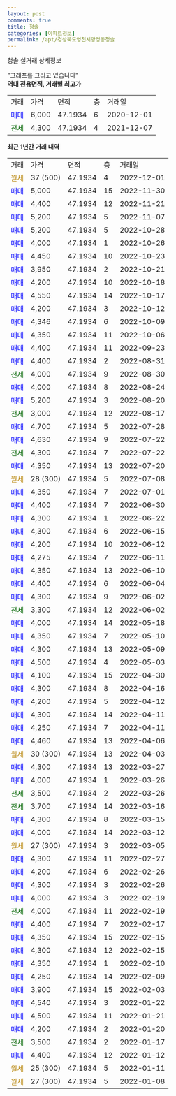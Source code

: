 ```yaml
---
layout: post
comments: true
title: 청솔
categories: [아파트정보]
permalink: /apt/경상북도영천시망정동청솔
---
```


청솔 실거래 상세정보

<script type="text/javascript">
  google.charts.load('current', {'packages':['line', 'corechart']});
  google.charts.setOnLoadCallback(drawChart);

  function drawChart() {
    var data = new google.visualization.DataTable();
    data.addColumn('date', '거래일');
    data.addColumn('number', "매매");
    data.addColumn('number', "전세");
    data.addColumn('number', "전매");

    data.addRows([[new Date(Date.parse("2022-12-01")), null, null, null], [new Date(Date.parse("2022-11-30")), 5000, null, null], [new Date(Date.parse("2022-11-21")), 4400, null, null], [new Date(Date.parse("2022-11-07")), 5200, null, null], [new Date(Date.parse("2022-10-28")), 5200, null, null], [new Date(Date.parse("2022-10-26")), 4000, null, null], [new Date(Date.parse("2022-10-23")), 4450, null, null], [new Date(Date.parse("2022-10-21")), 3950, null, null], [new Date(Date.parse("2022-10-18")), 4200, null, null], [new Date(Date.parse("2022-10-17")), 4550, null, null], [new Date(Date.parse("2022-10-12")), 4200, null, null], [new Date(Date.parse("2022-10-09")), 4346, null, null], [new Date(Date.parse("2022-10-06")), 4350, null, null], [new Date(Date.parse("2022-09-23")), 4400, null, null], [new Date(Date.parse("2022-08-31")), 4400, null, null], [new Date(Date.parse("2022-08-30")), null, 4000, null], [new Date(Date.parse("2022-08-24")), 4000, null, null], [new Date(Date.parse("2022-08-20")), 5200, null, null], [new Date(Date.parse("2022-08-17")), null, 3000, null], [new Date(Date.parse("2022-07-28")), 4700, null, null], [new Date(Date.parse("2022-07-22")), 4630, null, null], [new Date(Date.parse("2022-07-22")), null, 4300, null], [new Date(Date.parse("2022-07-20")), 4350, null, null], [new Date(Date.parse("2022-07-08")), null, null, null], [new Date(Date.parse("2022-07-01")), 4350, null, null], [new Date(Date.parse("2022-06-30")), 4400, null, null], [new Date(Date.parse("2022-06-22")), 4300, null, null], [new Date(Date.parse("2022-06-15")), 4300, null, null], [new Date(Date.parse("2022-06-12")), 4200, null, null], [new Date(Date.parse("2022-06-11")), 4275, null, null], [new Date(Date.parse("2022-06-10")), 4350, null, null], [new Date(Date.parse("2022-06-04")), 4400, null, null], [new Date(Date.parse("2022-06-02")), 4300, null, null], [new Date(Date.parse("2022-06-02")), null, 3300, null], [new Date(Date.parse("2022-05-18")), 4000, null, null], [new Date(Date.parse("2022-05-10")), 4350, null, null], [new Date(Date.parse("2022-05-09")), 4300, null, null], [new Date(Date.parse("2022-05-03")), 4500, null, null], [new Date(Date.parse("2022-04-30")), 4100, null, null], [new Date(Date.parse("2022-04-16")), 4300, null, null], [new Date(Date.parse("2022-04-12")), 4200, null, null], [new Date(Date.parse("2022-04-11")), 4300, null, null], [new Date(Date.parse("2022-04-11")), 4250, null, null], [new Date(Date.parse("2022-04-06")), 4460, null, null], [new Date(Date.parse("2022-04-03")), null, null, null], [new Date(Date.parse("2022-03-27")), 4300, null, null], [new Date(Date.parse("2022-03-26")), 4000, null, null], [new Date(Date.parse("2022-03-26")), null, 3500, null], [new Date(Date.parse("2022-03-16")), null, 3700, null], [new Date(Date.parse("2022-03-15")), 4300, null, null], [new Date(Date.parse("2022-03-12")), 4000, null, null], [new Date(Date.parse("2022-03-05")), null, null, null], [new Date(Date.parse("2022-02-27")), 4300, null, null], [new Date(Date.parse("2022-02-26")), 4200, null, null], [new Date(Date.parse("2022-02-26")), 4300, null, null], [new Date(Date.parse("2022-02-19")), 4000, null, null], [new Date(Date.parse("2022-02-19")), null, 4000, null], [new Date(Date.parse("2022-02-17")), 4400, null, null], [new Date(Date.parse("2022-02-15")), 4350, null, null], [new Date(Date.parse("2022-02-15")), 4300, null, null], [new Date(Date.parse("2022-02-10")), 4350, null, null], [new Date(Date.parse("2022-02-09")), 4250, null, null], [new Date(Date.parse("2022-02-03")), 3900, null, null], [new Date(Date.parse("2022-01-22")), 4540, null, null], [new Date(Date.parse("2022-01-21")), 4500, null, null], [new Date(Date.parse("2022-01-20")), 4200, null, null], [new Date(Date.parse("2022-01-17")), null, 3500, null], [new Date(Date.parse("2022-01-12")), 4400, null, null], [new Date(Date.parse("2022-01-11")), null, null, null], [new Date(Date.parse("2022-01-08")), null, null, null]]);

    var options = {
      hAxis: {
        format: 'yyyy/MM/dd'
      },    
      lineWidth: 0,
      pointsVisible: true,    
      title: '최근 1년간 유형별 실거래가 분포',
      legend: { position: 'bottom' }
    };

    var formatter = new google.visualization.NumberFormat({pattern:'###,###'} );
    formatter.format(data, 1);
    formatter.format(data, 2);
    
    setTimeout(function() {
        var chart = new google.visualization.LineChart(document.getElementById('columnchart_material'));
        chart.draw(data, (options));
        document.getElementById('loading').style.display = 'none';
    }, 200);
  }
</script>


<div id="loading" style="z-index:20; display: block; margin-left: 0px">"그래프를 그리고 있습니다"</div>
<div id="columnchart_material" style="width: 95%; margin-left: 0px; display: block"></div>
<!-- contents start -->
<b>역대 전용면적, 거래별 최고가</b>
<table class="sortable">
    <tr>
      <td>거래</td>
      <td>가격</td>
      <td>면적</td>
      <td>층</td>
      <td>거래일</td>
    </tr>
        <tr>
          <td><a style="color: blue">매매</a></td>
          <td>6,000</td>
          <td>47.1934</td>
          <td>6</td>
          <td>2020-12-01</td>
        </tr>        
        <tr>
              <td><a style="color: darkgreen">전세</a></td>
              <td>4,300</td>
              <td>47.1934</td>
              <td>4</td>
              <td>2021-12-07</td>
            </tr>        
    
</table>

<b>최근 1년간 거래 내역</b>

<table class="sortable">
    <tr>
      <td>거래</td>
      <td>가격</td>
      <td>면적</td>
      <td>층</td>
      <td>거래일</td>
    </tr>
    <tr>
      <td><a style="color: darkgoldenrod">월세</a></td>
      <td>37 (500)</td>
      <td>47.1934</td>
      <td>4</td>
      <td>2022-12-01</td>
    </tr>          <tr>
      <td><a style="color: blue">매매</a></td>
      <td>5,000</td>
      <td>47.1934</td>
      <td>15</td>
      <td>2022-11-30</td>
    </tr>          <tr>
      <td><a style="color: blue">매매</a></td>
      <td>4,400</td>
      <td>47.1934</td>
      <td>12</td>
      <td>2022-11-21</td>
    </tr>          <tr>
      <td><a style="color: blue">매매</a></td>
      <td>5,200</td>
      <td>47.1934</td>
      <td>5</td>
      <td>2022-11-07</td>
    </tr>          <tr>
      <td><a style="color: blue">매매</a></td>
      <td>5,200</td>
      <td>47.1934</td>
      <td>5</td>
      <td>2022-10-28</td>
    </tr>          <tr>
      <td><a style="color: blue">매매</a></td>
      <td>4,000</td>
      <td>47.1934</td>
      <td>1</td>
      <td>2022-10-26</td>
    </tr>          <tr>
      <td><a style="color: blue">매매</a></td>
      <td>4,450</td>
      <td>47.1934</td>
      <td>10</td>
      <td>2022-10-23</td>
    </tr>          <tr>
      <td><a style="color: blue">매매</a></td>
      <td>3,950</td>
      <td>47.1934</td>
      <td>2</td>
      <td>2022-10-21</td>
    </tr>          <tr>
      <td><a style="color: blue">매매</a></td>
      <td>4,200</td>
      <td>47.1934</td>
      <td>10</td>
      <td>2022-10-18</td>
    </tr>          <tr>
      <td><a style="color: blue">매매</a></td>
      <td>4,550</td>
      <td>47.1934</td>
      <td>14</td>
      <td>2022-10-17</td>
    </tr>          <tr>
      <td><a style="color: blue">매매</a></td>
      <td>4,200</td>
      <td>47.1934</td>
      <td>3</td>
      <td>2022-10-12</td>
    </tr>          <tr>
      <td><a style="color: blue">매매</a></td>
      <td>4,346</td>
      <td>47.1934</td>
      <td>6</td>
      <td>2022-10-09</td>
    </tr>          <tr>
      <td><a style="color: blue">매매</a></td>
      <td>4,350</td>
      <td>47.1934</td>
      <td>11</td>
      <td>2022-10-06</td>
    </tr>          <tr>
      <td><a style="color: blue">매매</a></td>
      <td>4,400</td>
      <td>47.1934</td>
      <td>11</td>
      <td>2022-09-23</td>
    </tr>          <tr>
      <td><a style="color: blue">매매</a></td>
      <td>4,400</td>
      <td>47.1934</td>
      <td>2</td>
      <td>2022-08-31</td>
    </tr>          <tr>
      <td><a style="color: darkgreen">전세</a></td>
      <td>4,000</td>
      <td>47.1934</td>
      <td>9</td>
      <td>2022-08-30</td>
    </tr>          <tr>
      <td><a style="color: blue">매매</a></td>
      <td>4,000</td>
      <td>47.1934</td>
      <td>8</td>
      <td>2022-08-24</td>
    </tr>          <tr>
      <td><a style="color: blue">매매</a></td>
      <td>5,200</td>
      <td>47.1934</td>
      <td>3</td>
      <td>2022-08-20</td>
    </tr>          <tr>
      <td><a style="color: darkgreen">전세</a></td>
      <td>3,000</td>
      <td>47.1934</td>
      <td>12</td>
      <td>2022-08-17</td>
    </tr>          <tr>
      <td><a style="color: blue">매매</a></td>
      <td>4,700</td>
      <td>47.1934</td>
      <td>5</td>
      <td>2022-07-28</td>
    </tr>          <tr>
      <td><a style="color: blue">매매</a></td>
      <td>4,630</td>
      <td>47.1934</td>
      <td>9</td>
      <td>2022-07-22</td>
    </tr>          <tr>
      <td><a style="color: darkgreen">전세</a></td>
      <td>4,300</td>
      <td>47.1934</td>
      <td>7</td>
      <td>2022-07-22</td>
    </tr>          <tr>
      <td><a style="color: blue">매매</a></td>
      <td>4,350</td>
      <td>47.1934</td>
      <td>13</td>
      <td>2022-07-20</td>
    </tr>          <tr>
      <td><a style="color: darkgoldenrod">월세</a></td>
      <td>28 (300)</td>
      <td>47.1934</td>
      <td>5</td>
      <td>2022-07-08</td>
    </tr>          <tr>
      <td><a style="color: blue">매매</a></td>
      <td>4,350</td>
      <td>47.1934</td>
      <td>7</td>
      <td>2022-07-01</td>
    </tr>          <tr>
      <td><a style="color: blue">매매</a></td>
      <td>4,400</td>
      <td>47.1934</td>
      <td>7</td>
      <td>2022-06-30</td>
    </tr>          <tr>
      <td><a style="color: blue">매매</a></td>
      <td>4,300</td>
      <td>47.1934</td>
      <td>1</td>
      <td>2022-06-22</td>
    </tr>          <tr>
      <td><a style="color: blue">매매</a></td>
      <td>4,300</td>
      <td>47.1934</td>
      <td>6</td>
      <td>2022-06-15</td>
    </tr>          <tr>
      <td><a style="color: blue">매매</a></td>
      <td>4,200</td>
      <td>47.1934</td>
      <td>10</td>
      <td>2022-06-12</td>
    </tr>          <tr>
      <td><a style="color: blue">매매</a></td>
      <td>4,275</td>
      <td>47.1934</td>
      <td>7</td>
      <td>2022-06-11</td>
    </tr>          <tr>
      <td><a style="color: blue">매매</a></td>
      <td>4,350</td>
      <td>47.1934</td>
      <td>13</td>
      <td>2022-06-10</td>
    </tr>          <tr>
      <td><a style="color: blue">매매</a></td>
      <td>4,400</td>
      <td>47.1934</td>
      <td>6</td>
      <td>2022-06-04</td>
    </tr>          <tr>
      <td><a style="color: blue">매매</a></td>
      <td>4,300</td>
      <td>47.1934</td>
      <td>9</td>
      <td>2022-06-02</td>
    </tr>          <tr>
      <td><a style="color: darkgreen">전세</a></td>
      <td>3,300</td>
      <td>47.1934</td>
      <td>12</td>
      <td>2022-06-02</td>
    </tr>          <tr>
      <td><a style="color: blue">매매</a></td>
      <td>4,000</td>
      <td>47.1934</td>
      <td>14</td>
      <td>2022-05-18</td>
    </tr>          <tr>
      <td><a style="color: blue">매매</a></td>
      <td>4,350</td>
      <td>47.1934</td>
      <td>7</td>
      <td>2022-05-10</td>
    </tr>          <tr>
      <td><a style="color: blue">매매</a></td>
      <td>4,300</td>
      <td>47.1934</td>
      <td>13</td>
      <td>2022-05-09</td>
    </tr>          <tr>
      <td><a style="color: blue">매매</a></td>
      <td>4,500</td>
      <td>47.1934</td>
      <td>4</td>
      <td>2022-05-03</td>
    </tr>          <tr>
      <td><a style="color: blue">매매</a></td>
      <td>4,100</td>
      <td>47.1934</td>
      <td>15</td>
      <td>2022-04-30</td>
    </tr>          <tr>
      <td><a style="color: blue">매매</a></td>
      <td>4,300</td>
      <td>47.1934</td>
      <td>8</td>
      <td>2022-04-16</td>
    </tr>          <tr>
      <td><a style="color: blue">매매</a></td>
      <td>4,200</td>
      <td>47.1934</td>
      <td>5</td>
      <td>2022-04-12</td>
    </tr>          <tr>
      <td><a style="color: blue">매매</a></td>
      <td>4,300</td>
      <td>47.1934</td>
      <td>14</td>
      <td>2022-04-11</td>
    </tr>          <tr>
      <td><a style="color: blue">매매</a></td>
      <td>4,250</td>
      <td>47.1934</td>
      <td>7</td>
      <td>2022-04-11</td>
    </tr>          <tr>
      <td><a style="color: blue">매매</a></td>
      <td>4,460</td>
      <td>47.1934</td>
      <td>13</td>
      <td>2022-04-06</td>
    </tr>          <tr>
      <td><a style="color: darkgoldenrod">월세</a></td>
      <td>30 (300)</td>
      <td>47.1934</td>
      <td>13</td>
      <td>2022-04-03</td>
    </tr>          <tr>
      <td><a style="color: blue">매매</a></td>
      <td>4,300</td>
      <td>47.1934</td>
      <td>13</td>
      <td>2022-03-27</td>
    </tr>          <tr>
      <td><a style="color: blue">매매</a></td>
      <td>4,000</td>
      <td>47.1934</td>
      <td>1</td>
      <td>2022-03-26</td>
    </tr>          <tr>
      <td><a style="color: darkgreen">전세</a></td>
      <td>3,500</td>
      <td>47.1934</td>
      <td>2</td>
      <td>2022-03-26</td>
    </tr>          <tr>
      <td><a style="color: darkgreen">전세</a></td>
      <td>3,700</td>
      <td>47.1934</td>
      <td>14</td>
      <td>2022-03-16</td>
    </tr>          <tr>
      <td><a style="color: blue">매매</a></td>
      <td>4,300</td>
      <td>47.1934</td>
      <td>8</td>
      <td>2022-03-15</td>
    </tr>          <tr>
      <td><a style="color: blue">매매</a></td>
      <td>4,000</td>
      <td>47.1934</td>
      <td>14</td>
      <td>2022-03-12</td>
    </tr>          <tr>
      <td><a style="color: darkgoldenrod">월세</a></td>
      <td>27 (300)</td>
      <td>47.1934</td>
      <td>3</td>
      <td>2022-03-05</td>
    </tr>          <tr>
      <td><a style="color: blue">매매</a></td>
      <td>4,300</td>
      <td>47.1934</td>
      <td>11</td>
      <td>2022-02-27</td>
    </tr>          <tr>
      <td><a style="color: blue">매매</a></td>
      <td>4,200</td>
      <td>47.1934</td>
      <td>6</td>
      <td>2022-02-26</td>
    </tr>          <tr>
      <td><a style="color: blue">매매</a></td>
      <td>4,300</td>
      <td>47.1934</td>
      <td>3</td>
      <td>2022-02-26</td>
    </tr>          <tr>
      <td><a style="color: blue">매매</a></td>
      <td>4,000</td>
      <td>47.1934</td>
      <td>3</td>
      <td>2022-02-19</td>
    </tr>          <tr>
      <td><a style="color: darkgreen">전세</a></td>
      <td>4,000</td>
      <td>47.1934</td>
      <td>11</td>
      <td>2022-02-19</td>
    </tr>          <tr>
      <td><a style="color: blue">매매</a></td>
      <td>4,400</td>
      <td>47.1934</td>
      <td>7</td>
      <td>2022-02-17</td>
    </tr>          <tr>
      <td><a style="color: blue">매매</a></td>
      <td>4,350</td>
      <td>47.1934</td>
      <td>15</td>
      <td>2022-02-15</td>
    </tr>          <tr>
      <td><a style="color: blue">매매</a></td>
      <td>4,300</td>
      <td>47.1934</td>
      <td>12</td>
      <td>2022-02-15</td>
    </tr>          <tr>
      <td><a style="color: blue">매매</a></td>
      <td>4,350</td>
      <td>47.1934</td>
      <td>1</td>
      <td>2022-02-10</td>
    </tr>          <tr>
      <td><a style="color: blue">매매</a></td>
      <td>4,250</td>
      <td>47.1934</td>
      <td>14</td>
      <td>2022-02-09</td>
    </tr>          <tr>
      <td><a style="color: blue">매매</a></td>
      <td>3,900</td>
      <td>47.1934</td>
      <td>15</td>
      <td>2022-02-03</td>
    </tr>          <tr>
      <td><a style="color: blue">매매</a></td>
      <td>4,540</td>
      <td>47.1934</td>
      <td>3</td>
      <td>2022-01-22</td>
    </tr>          <tr>
      <td><a style="color: blue">매매</a></td>
      <td>4,500</td>
      <td>47.1934</td>
      <td>11</td>
      <td>2022-01-21</td>
    </tr>          <tr>
      <td><a style="color: blue">매매</a></td>
      <td>4,200</td>
      <td>47.1934</td>
      <td>2</td>
      <td>2022-01-20</td>
    </tr>          <tr>
      <td><a style="color: darkgreen">전세</a></td>
      <td>3,500</td>
      <td>47.1934</td>
      <td>2</td>
      <td>2022-01-17</td>
    </tr>          <tr>
      <td><a style="color: blue">매매</a></td>
      <td>4,400</td>
      <td>47.1934</td>
      <td>12</td>
      <td>2022-01-12</td>
    </tr>          <tr>
      <td><a style="color: darkgoldenrod">월세</a></td>
      <td>25 (300)</td>
      <td>47.1934</td>
      <td>5</td>
      <td>2022-01-11</td>
    </tr>          <tr>
      <td><a style="color: darkgoldenrod">월세</a></td>
      <td>27 (300)</td>
      <td>47.1934</td>
      <td>5</td>
      <td>2022-01-08</td>
    </tr>      </table>
<!-- contents end -->    


